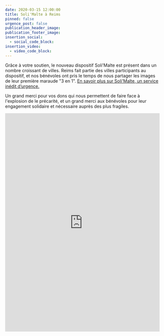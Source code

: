 ```yaml
---
date: 2020-03-15 12:00:00
title: Soli'Malte à Reims
pinned: false
urgence_post: false
publication_header_image:
publication_footer_image:
insertion_social:
  - social_code_block:
insertion_video:
  - video_code_block:
---
```


Gr&acirc;ce &agrave; votre soutien, le nouveau dispositif Soli'Malte est pr&eacute;sent dans un nombre croissant de villes. Reims fait partie des villes participants au dispositif, et nos b&eacute;n&eacute;voles ont pris le temps de nous partager les images de leur premi&egrave;re maraude "3 en 1".&nbsp;[En savoir plus sur Soli'Malte, un service in&eacute;dit d’urgence.](https://covid19.ordredemaltefrance.org/solimalte)

Un grand merci pour vos dons qui nous permettent de faire face &agrave; l'explosion de le pr&eacute;carit&eacute;, et un grand merci aux b&eacute;n&eacute;voles pour leur engagement solidaire et n&eacute;cessaire aupr&egrave;s des plus fragiles.

<div class="w-75">
<div class="embed-responsive embed-responsive-1by1">
    <iframe src="https://www.facebook.com/plugins/post.php?href=https%3A%2F%2Fwww.facebook.com%2Fsecourisme51.ordredemaltefrance%2Fposts%2F2539822276240751&width=500" width="500" height="707" style="border:none;overflow:hidden" scrolling="no" frameborder="0" allowTransparency="true" allow="encrypted-media" class="embed-responsive-item"></iframe>
</div>
</div>